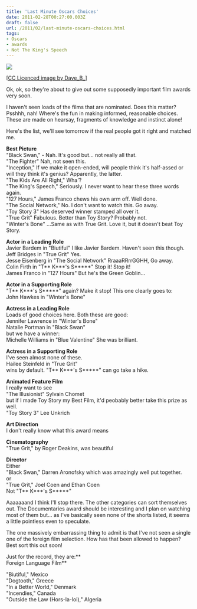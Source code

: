 ```yaml
---
title: 'Last Minute Oscars Choices'
date: 2011-02-28T00:27:00.003Z
draft: false
url: /2011/02/last-minute-oscars-choices.html
tags: 
- Oscars
- awards
- Not The King's Speech
---
```


[![](http://img690.imageshack.us/img690/5504/3893586483c3de2fd6e7.jpg)](http://img690.imageshack.us/i/3893586483c3de2fd6e7.jpg/ "ImageShack - Image And Video Hosting")  

\[[CC Licenced image by Dave\_B\_](http://www.flickr.com/photos/daverugby83/3893586483/)\]  
  
Ok, ok, so they're about to give out some supposedly important film awards very soon.  
  
I haven't seen loads of the films that are nominated. Does this matter? Psshhh, nah! Where's the fun in making informed, reasonable choices. These are made on hearsay, fragments of knowledge and instinct alone!  
  
Here's the list, we'll see tomorrow if the real people got it right and matched me.  
  

**Best Picture**  
"Black Swan," - Nah. It's good but... not really all that.  
"The Fighter" Nah, not seen this.  
"Inception," If we make it open-ended, will people think it's half-assed or will they think it's genius? Apparently, the latter.  
"The Kids Are All Right," Wha'?  
"The King's Speech," Seriously. I never want to hear these three words again.  
"127 Hours," James Franco chews his own arm off. Well done.  
"The Social Network," No. I don't want to watch this. Go away.  
"Toy Story 3" Has deserved winner stamped all over it.  
"True Grit" Fabulous. Better than Toy Story? Probably not.  
"Winter's Bone" ...Same as with True Grit. Love it, but it doesn't beat Toy Story.  

**Actor in a Leading Role**  
Javier Bardem in "Biutiful" I like Javier Bardem. Haven't seen this though.  
Jeff Bridges in "True Grit" Yes.  
Jesse Eisenberg in "The Social Network" RraaaRRrrGGHH, Go away.  
Colin Firth in "T\*\* K\*\*\*'s S\*\*\*\*\*" Stop it! Stop it!  
James Franco in "127 Hours" But he's the Green Goblin...  

**Actor in a Supporting Role**  
"T\*\* K\*\*\*'s S\*\*\*\*\*" again? Make it stop! This one clearly goes to:  
John Hawkes in "Winter's Bone"  
  
**Actress in a Leading Role**  
Loads of good choices here. Both these are good:  
Jennifer Lawrence in "Winter's Bone"  
Natalie Portman in "Black Swan"  
but we have a winner:  
Michelle Williams in "Blue Valentine" She was brilliant.  

**Actress in a Supporting Role**  
I've seen almost none of these.  
Hailee Steinfeld in "True Grit"  
wins by default. "T\*\* K\*\*\*'s S\*\*\*\*\*" can go take a hike.

**Animated Feature Film**  
I really want to see  
"The Illusionist" Sylvain Chomet  
but if I made Toy Story my Best Film, it'd peobably better take this prize as well.  
"Toy Story 3" Lee Unkrich

**Art Direction**  
I don't really know what this award means

**Cinematography**  
"True Grit," by Roger Deakins, was beautiful  

**Director**  
Either  
"Black Swan," Darren Aronofsky which was amazingly well put together.  
or  
"True Grit," Joel Coen and Ethan Coen  
Not "T\*\* K\*\*\*'s S\*\*\*\*\*"

  
Aaaaaaand I think I'll stop there. The other categories can sort themselves out. The Documentaries award should be interesting and I plan on watching most of them but... as I've basically seen none of the shorts listed, it seems a little pointless even to speculate.  
  
The one massively embarrassing thing to admit is that I've not seen a single one of the foreign film selection. How has that been allowed to happen? Best sort this out soon!  
  
Just for the record, they are:**  
Foreign Language Film**  

"Biutiful," Mexico  
"Dogtooth," Greece  
"In a Better World," Denmark  
"Incendies," Canada  
"Outside the Law (Hors-la-loi)," Algeria